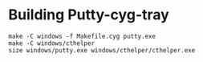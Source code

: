 Building Putty-cyg-tray
=======================

    make -C windows -f Makefile.cyg putty.exe
    make -C windows/cthelper
    size windows/putty.exe windows/cthelper/cthelper.exe

